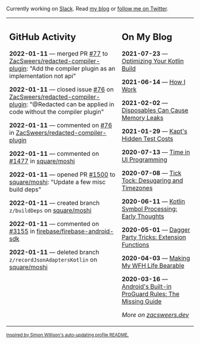 Currently working on [Slack](https://slack.com/). Read [my blog](https://zacsweers.dev/) or [follow me on Twitter](https://twitter.com/ZacSweers).

<table><tr><td valign="top" width="60%">

## GitHub Activity
<!-- githubActivity starts -->
**2022-01-11** — merged PR [#77](https://github.com/ZacSweers/redacted-compiler-plugin/pull/77) to [ZacSweers/redacted-compiler-plugin](https://github.com/ZacSweers/redacted-compiler-plugin): "Add the compiler plugin as an implementation not api"

**2022-01-11** — closed issue [#76](https://github.com/ZacSweers/redacted-compiler-plugin/issues/76) on [ZacSweers/redacted-compiler-plugin](https://github.com/ZacSweers/redacted-compiler-plugin): "@Redacted can be applied in code without the compiler plugin"

**2022-01-11** — commented on [#76](https://github.com/ZacSweers/redacted-compiler-plugin/issues/76#issuecomment-1010464251) in [ZacSweers/redacted-compiler-plugin](https://github.com/ZacSweers/redacted-compiler-plugin)

**2022-01-11** — commented on [#1477](https://github.com/square/moshi/pull/1477#issuecomment-1010346303) in [square/moshi](https://github.com/square/moshi)

**2022-01-11** — opened PR [#1500](https://github.com/square/moshi/pull/1500) to [square/moshi](https://github.com/square/moshi): "Update a few misc build deps"

**2022-01-11** — created branch `z/buildDeps` on [square/moshi](https://github.com/square/moshi)

**2022-01-11** — commented on [#3155](https://github.com/firebase/firebase-android-sdk/issues/3155#issuecomment-1010342216) in [firebase/firebase-android-sdk](https://github.com/firebase/firebase-android-sdk)

**2022-01-11** — deleted branch `z/recordJsonAdaptersKotlin` on [square/moshi](https://github.com/square/moshi)
<!-- githubActivity ends -->
</td><td valign="top" width="40%">

## On My Blog
<!-- blog starts -->
**2021-07-23** — [Optimizing Your Kotlin Build](https://www.zacsweers.dev/optimizing-your-kotlin-build/)

**2021-06-14** — [How I Work](https://www.zacsweers.dev/how-i-work/)

**2021-02-02** — [Disposables Can Cause Memory Leaks](https://www.zacsweers.dev/disposables-can-cause-memory-leaks/)

**2021-01-29** — [Kapt's Hidden Test Costs](https://www.zacsweers.dev/kapts-hidden-test-costs/)

**2020-07-13** — [Time in UI Programming](https://www.zacsweers.dev/time-in-ui/)

**2020-07-08** — [Tick Tock: Desugaring and Timezones](https://www.zacsweers.dev/ticktock-desugaring-timezones/)

**2020-06-11** — [Kotlin Symbol Processing: Early Thoughts](https://www.zacsweers.dev/kotlin-symbol-processor-early-thoughts/)

**2020-05-01** — [Dagger Party Tricks: Extension Functions](https://www.zacsweers.dev/dagger-party-tricks-extension-functions/)

**2020-04-03** — [Making My WFH Life Bearable](https://www.zacsweers.dev/making-wfh-life-bearable/)

**2020-03-16** — [Android's Built-in ProGuard Rules: The Missing Guide](https://www.zacsweers.dev/android-proguard-rules/)
<!-- blog ends -->
_More on [zacsweers.dev](https://zacsweers.dev/)_
</td></tr></table>

<sub><a href="https://simonwillison.net/2020/Jul/10/self-updating-profile-readme/">Inspired by Simon Willison's auto-updating profile README.</a></sub>